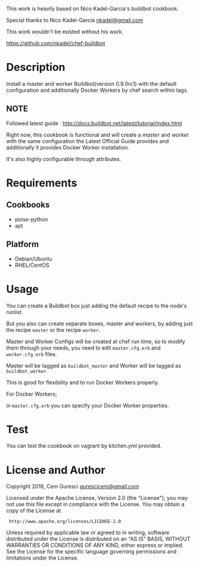This work is heavily based on Nico Kadel-Garcia's buildbot cookbook.

Special thanks to  Nico Kadel-Garcia <nkadel@gmail.com>

This work wouldn't be existed without his work.

https://github.com/nkadel/chef-buildbot

Description
===========

Install a master and worker Buildbot(version 0.9.0rc1) with the default configuration and additionally Docker Workers
by chef search within tags.

NOTE
----

Followed latest guide : http://docs.buildbot.net/latest/tutorial/index.html

Right now, this cookbook is functional and will create a _master_ and _worker_
with the same configuration the  Latest Official Guide provides and additionally it provides Docker Worker installation.

It's also highly configurable through attributes.

Requirements
============

Cookbooks
---------

* poise-python
* apt

Platform
--------

* Debian/Ubuntu
* RHEL/CentOS


Usage
=====

You can create a Buildbot box just adding the default recipe to the node's _runlist_.

But you also can create separate boxes, master and workers, by adding just the recipe `master`
or the recipe `worker`.

Master and Worker Configs will be created at chef run time, so to modify them through your needs, you need to edit
`master.cfg.erb` and `worker.cfg.erb` files.

Master will be tagged as ```buildbot_master``` and Worker will be tagged as ```buildbot_worker```

This is good for flexibility and to run Docker Workers properly.

For Docker Workers;

in ```master.cfg.erb``` you can specify your Docker Worker properties.



Test
====

You can test the cookbook on vagrant by kitchen.yml provided.

License and Author
==================

Copyright 2016, Cem Guresci <gurescicem@gmail.com>

Licensed under the Apache License, Version 2.0 (the "License");
you may not use this file except in compliance with the License.
You may obtain a copy of the License at

     http://www.apache.org/licenses/LICENSE-2.0

Unless required by applicable law or agreed to in writing, software
distributed under the License is distributed on an "AS IS" BASIS,
WITHOUT WARRANTIES OR CONDITIONS OF ANY KIND, either express or implied.
See the License for the specific language governing permissions and
limitations under the License.
